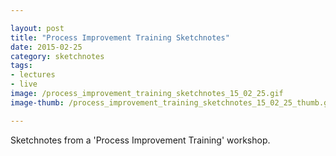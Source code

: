 ```yaml
---

layout: post
title: "Process Improvement Training Sketchnotes"
date: 2015-02-25
category: sketchnotes
tags:
- lectures
- live
image: /process_improvement_training_sketchnotes_15_02_25.gif
image-thumb: /process_improvement_training_sketchnotes_15_02_25_thumb.gif

---
```


Sketchnotes from a 'Process Improvement Training' workshop.
